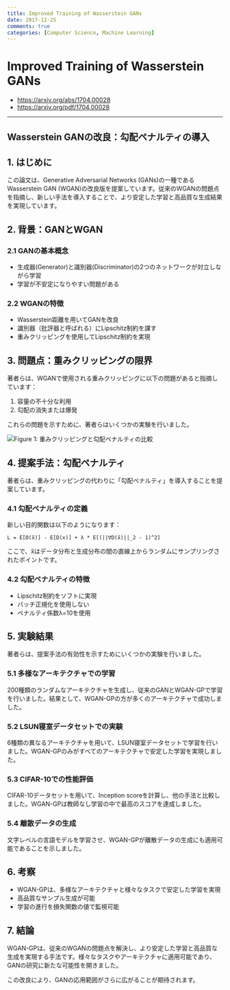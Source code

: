 ```yaml
---
title: Improved Training of Wasserstein GANs
date: 2017-12-25
comments: true
categories: [Computer Science, Machine Learning]
---
```


# Improved Training of Wasserstein GANs
- <https://arxiv.org/abs/1704.00028>
- <https://arxiv.org/pdf/1704.00028>

---
## Wasserstein GANの改良：勾配ペナルティの導入

## 1. はじめに

この論文は、Generative Adversarial Networks (GANs)の一種であるWasserstein GAN (WGAN)の改良版を提案しています。従来のWGANの問題点を指摘し、新しい手法を導入することで、より安定した学習と高品質な生成結果を実現しています。

## 2. 背景：GANとWGAN

### 2.1 GANの基本概念
- 生成器(Generator)と識別器(Discriminator)の2つのネットワークが対立しながら学習
- 学習が不安定になりやすい問題がある

### 2.2 WGANの特徴
- Wasserstein距離を用いてGANを改良
- 識別器（批評器と呼ばれる）にLipschitz制約を課す
- 重みクリッピングを使用してLipschitz制約を実現

## 3. 問題点：重みクリッピングの限界

著者らは、WGANで使用される重みクリッピングに以下の問題があると指摘しています：

1. 容量の不十分な利用
2. 勾配の消失または爆発

これらの問題を示すために、著者らはいくつかの実験を行いました。

![Figure 1: 重みクリッピングと勾配ペナルティの比較](https://github.com/user-attachments/assets/e49c6582-f82a-4909-b42c-c12d6b193573)


## 4. 提案手法：勾配ペナルティ

著者らは、重みクリッピングの代わりに「勾配ペナルティ」を導入することを提案しています。

### 4.1 勾配ペナルティの定義
新しい目的関数は以下のようになります：

```
L = E[D(x̃)] - E[D(x)] + λ * E[(||∇D(x̂)||_2 - 1)^2]
```

ここで、x̂はデータ分布と生成分布の間の直線上からランダムにサンプリングされたポイントです。

### 4.2 勾配ペナルティの特徴
- Lipschitz制約をソフトに実現
- バッチ正規化を使用しない
- ペナルティ係数λ=10を使用

## 5. 実験結果

著者らは、提案手法の有効性を示すためにいくつかの実験を行いました。

### 5.1 多様なアーキテクチャでの学習
200種類のランダムなアーキテクチャを生成し、従来のGANとWGAN-GPで学習を行いました。結果として、WGAN-GPの方が多くのアーキテクチャで成功しました。

### 5.2 LSUN寝室データセットでの実験
6種類の異なるアーキテクチャを用いて、LSUN寝室データセットで学習を行いました。WGAN-GPのみがすべてのアーキテクチャで安定した学習を実現しました。

### 5.3 CIFAR-10での性能評価
CIFAR-10データセットを用いて、Inception scoreを計算し、他の手法と比較しました。WGAN-GPは教師なし学習の中で最高のスコアを達成しました。

### 5.4 離散データの生成
文字レベルの言語モデルを学習させ、WGAN-GPが離散データの生成にも適用可能であることを示しました。

## 6. 考察

- WGAN-GPは、多様なアーキテクチャと様々なタスクで安定した学習を実現
- 高品質なサンプル生成が可能
- 学習の進行を損失関数の値で監視可能

## 7. 結論

WGAN-GPは、従来のWGANの問題点を解決し、より安定した学習と高品質な生成を実現する手法です。様々なタスクやアーキテクチャに適用可能であり、GANの研究に新たな可能性を開きました。

この改良により、GANの応用範囲がさらに広がることが期待されます。
